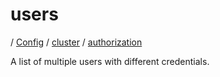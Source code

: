 # users

/ [Config](../../../index.md) / [cluster](../../index.md) / [authorization](../index.md) 

A list of multiple users with different credentials.

